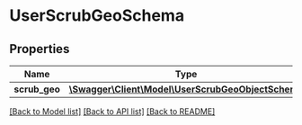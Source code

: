 # UserScrubGeoSchema

## Properties
Name | Type | Description | Notes
------------ | ------------- | ------------- | -------------
**scrub_geo** | [**\Swagger\Client\Model\UserScrubGeoObjectSchema**](UserScrubGeoObjectSchema.md) |  | 

[[Back to Model list]](../../README.md#documentation-for-models) [[Back to API list]](../../README.md#documentation-for-api-endpoints) [[Back to README]](../../README.md)

